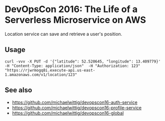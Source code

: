 # DevOpsCon 2016: The Life of a Serverless Microservice on AWS

Location service can save and retrieve a user's position.

## Usage

```
curl -vvv -X PUT -d '{"latitude": 52.520645, "longitude": 13.409779}' -H "Content-Type: application/json"  -H "Authorization: 123" "https://rjwrmogq8i.execute-api.us-east-1.amazonaws.com/v1/location/123"
```

## See also

* https://github.com/michaelwittig/devopscon16-auth-service
* https://github.com/michaelwittig/devopscon16-profile-service
* https://github.com/michaelwittig/devopscon16-global
